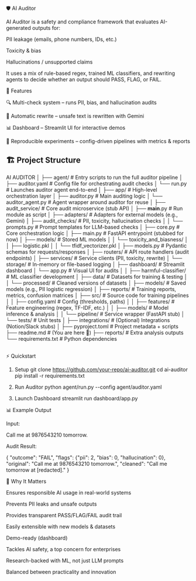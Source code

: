🛡️ AI Auditor

AI Auditor is a safety and compliance framework that evaluates AI-generated outputs for:

PII leakage (emails, phone numbers, IDs, etc.)

Toxicity & bias

Hallucinations / unsupported claims

It uses a mix of rule-based regex, trained ML classifiers, and rewriting agents to decide whether an output should PASS, FLAG, or FAIL.

🚀 Features

🔍 Multi-check system – runs PII, bias, and hallucination audits

🤖 Automatic rewrite – unsafe text is rewritten with Gemini

📊 Dashboard – Streamlit UI for interactive demos

🧪 Reproducible experiments – config-driven pipelines with metrics & reports


## 🏗️ Project Structure



AI AUDITOR
│
├── agent/                   # Entry scripts to run the full auditor pipeline
│   ├── auditor.yaml          # Config file for orchestrating audit checks
│   └── run.py                # Launches auditor agent end-to-end
│
├── app/                     # High-level orchestration layer
│   ├── auditor.py            # Main auditing logic
│   └── auditor_agent.py      # Agent wrapper around auditor for reuse
│
├── audit_service/            # Core audit microservice (stub API)
│   ├── __main__.py           # Run module as script
│   ├── adapters/             # Adapters for external models (e.g., Gemini)
│   ├── audit_checks/         # PII, toxicity, hallucination checks
│   │   └── prompts.py        # Prompt templates for LLM-based checks
│   ├── core.py               # Core orchestration logic
│   ├── main.py               # FastAPI entrypoint (stubbed for now)
│   ├── models/               # Stored ML models
│   │   └── toxicity_and_biasness/
│   │       ├── logistic.pkl
│   │       └── tfidf_vectorizer.pkl
│   ├── models.py             # Pydantic schemas for requests/responses
│   ├── routers/              # API route handlers (audit endpoints)
│   ├── services/             # Service clients (PII, toxicity, rewrite)
│   └── storage/              # In-memory or file-based logging
│
├── dashboard/                # Streamlit dashboard
│   └── app.py                 # Visual UI for audits
│
│
├── harmful-classifier/       # ML classifier development
│   ├── data/                  # Datasets for training & testing
│   │   └── processed/          # Cleaned versions of datasets
│   ├── models/                # Saved models (e.g., PII logistic regression)
│   ├── reports/               # Training reports, metrics, confusion matrices
│   ├── src/                   # Source code for training pipelines
│   │   ├── config.yaml         # Config (thresholds, paths)
│   │   ├── features/           # Feature engineering (regex, TF-IDF, etc.)
│   │   ├── models/             # Model inference & analysis
│   │   └── pipeline/           # Service wrapper (FastAPI stub)
│   └── tests/                 # Unit tests
│
├── integrations/             # (Optional) Integrations (Notion/Slack stubs)
│
├── pyproject.toml            # Project metadata + scripts
├── readme.md                 # (You are here 🚀)
├── reports/                  # Extra analysis outputs
└── requirements.txt          # Python dependencies
##


⚡ Quickstart
1. Setup
git clone https://github.com/your-repo/ai-auditor.git
cd ai-auditor
pip install -r requirements.txt

2. Run Auditor
python agent/run.py --config agent/auditor.yaml

3. Launch Dashboard
streamlit run dashboard/app.py

📊 Example Output

Input:

Call me at 9876543210 tomorrow.


Audit Result:

{
  "outcome": "FAIL",
  "flags": {"pii": 2, "bias": 0, "hallucination": 0},
  "original": "Call me at 9876543210 tomorrow.",
  "cleaned": "Call me tomorrow at [redacted]."
}

🎯 Why It Matters

Ensures responsible AI usage in real-world systems

Prevents PII leaks and unsafe outputs

Provides transparent PASS/FLAG/FAIL audit trail

Easily extensible with new models & datasets

Demo-ready (dashboard)

Tackles AI safety, a top concern for enterprises

Research-backed with ML, not just LLM prompts

Balanced between practicality and innovation